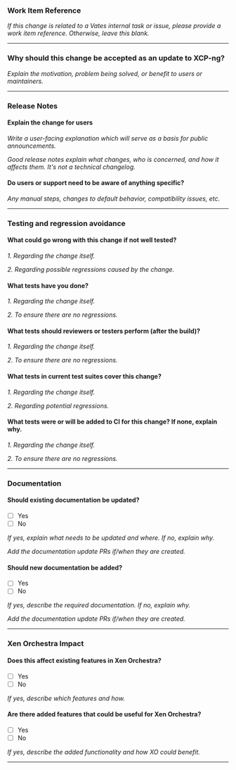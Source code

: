 ### Work Item Reference

_If this change is related to a Vates internal task or issue, please provide a work item reference. Otherwise, leave this blank._

---

### Why should this change be accepted as an update to XCP-ng?

_Explain the motivation, problem being solved, or benefit to users or maintainers._

---

### Release Notes

#### Explain the change for users

_Write a user-facing explanation which will serve as a basis for public announcements._

_Good release notes explain what changes, who is concerned, and how it affects them. It's not a technical changelog._

#### Do users or support need to be aware of anything specific?

_Any manual steps, changes to default behavior, compatibility issues, etc._

---

### Testing and regression avoidance

#### What could go wrong with this change if not well tested?

_1. Regarding the change itself._

_2. Regarding possible regressions caused by the change._

#### What tests have you done?

_1. Regarding the change itself._

_2. To ensure there are no regressions._

#### What tests should reviewers or testers perform (after the build)?

_1. Regarding the change itself._

_2. To ensure there are no regressions._

#### What tests in current test suites cover this change?

_1. Regarding the change itself._

_2. Regarding potential regressions._

#### What tests were or will be added to CI for this change? If none, explain why.

_1. Regarding the change itself._

_2. To ensure there are no regressions._

---

### Documentation

#### Should existing documentation be updated?

- [ ] Yes
- [ ] No

_If yes, explain what needs to be updated and where. If no, explain why._

_Add the documentation update PRs if/when they are created._

#### Should new documentation be added?

- [ ] Yes
- [ ] No

_If yes, describe the required documentation. If no, explain why._

_Add the documentation update PRs if/when they are created._

---

### Xen Orchestra Impact

#### Does this affect existing features in Xen Orchestra?

- [ ] Yes
- [ ] No

_If yes, describe which features and how._

#### Are there added features that could be useful for Xen Orchestra?

- [ ] Yes
- [ ] No

_If yes, describe the added functionality and how XO could benefit._

---

